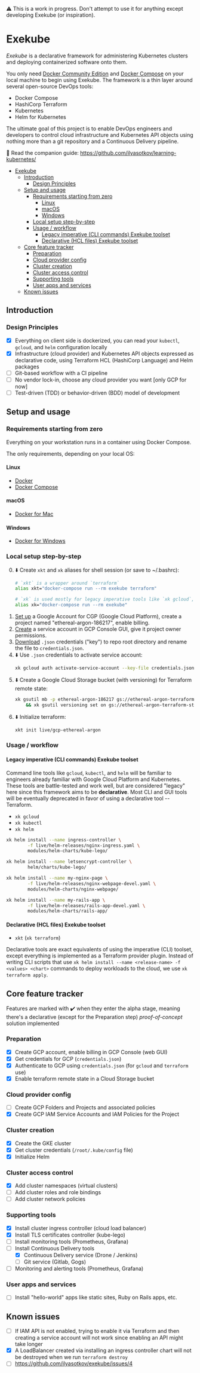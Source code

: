⚠️ This is a work in progress. Don't attempt to use it for anything except developing Exekube (or inspiration).

# Exekube

*Exekube* is a declarative framework for administering Kubernetes clusters and deploying containerized software onto them.

You only need [Docker Community Edition](/) and [Docker Compose](/) on your local machine to begin using Exekube. The framework is a thin layer around several open-source DevOps tools:

- Docker Compose
- HashiCorp Terraform
- Kubernetes
- Helm for Kubernetes

The ultimate goal of this project is to enable DevOps engineers and developers to control cloud infrastructure and Kubernetes API objects using nothing more than a git repository and a Continuous Delivery pipeline.

📘 Read the companion guide: <https://github.com/ilyasotkov/learning-kubernetes/>

<!-- TOC depthFrom:1 depthTo:6 withLinks:1 updateOnSave:1 orderedList:0 -->

- [Exekube](#exekube)
	- [Introduction](#introduction)
		- [Design Principles](#design-principles)
	- [Setup and usage](#setup-and-usage)
		- [Requirements starting from zero](#requirements-starting-from-zero)
			- [Linux](#linux)
			- [macOS](#macos)
			- [Windows](#windows)
		- [Local setup step-by-step](#local-setup-step-by-step)
		- [Usage / workflow](#usage-workflow)
			- [Legacy imperative (CLI commands) Exekube toolset](#legacy-imperative-cli-commands-exekube-toolset)
			- [Declarative (HCL files) Exekube toolset](#declarative-hcl-files-exekube-toolset)
	- [Core feature tracker](#core-feature-tracker)
		- [Preparation](#preparation)
		- [Cloud provider config](#cloud-provider-config)
		- [Cluster creation](#cluster-creation)
		- [Cluster access control](#cluster-access-control)
		- [Supporting tools](#supporting-tools)
		- [User apps and services](#user-apps-and-services)
	- [Known issues](#known-issues)

<!-- /TOC -->

## Introduction

### Design Principles

- [x] Everything on client side is dockerized, you can read your `kubectl`, `gcloud`, and `helm` configuration locally
- [x] Infrastructure (cloud provider) and Kubernetes API objects expressed as declarative code, using Terraform HCL (HashiCorp Language) and Helm packages
- [ ] Git-based workflow with a CI pipeline
- [ ] No vendor lock-in, choose any cloud provider you want [only GCP for now]
- [ ] Test-driven (TDD) or behavior-driven (BDD) model of development

## Setup and usage

### Requirements starting from zero

Everything on your workstation runs in a container using Docker Compose.

The only requirements, depending on your local OS:

#### Linux

- [Docker](/)
- [Docker Compose](/)

#### macOS

- [Docker for Mac](/)

#### Windows

- [Docker for Windows](/)

### Local setup step-by-step

0. ⬇️ Create `xkt` and `xk` aliases for shell session (or save to ~/.bashrc):
    ```bash
    # `xkt` is a wrapper around `terraform`
    alias xkt="docker-compose run --rm exekube terraform"

    # `xk` is used mostly for legacy imperative tools like `xk gcloud`, `xk kubectl`, `xk helm`, etc.
    alias xk="docker-compose run --rm exekube"
    ```
1. [Set up](https://console.cloud.google.com/) a Google Account for CGP (Google Cloud Platform), create a project named "ethereal-argon-186217", enable billing.
2. [Create](/) a service account in GCP Console GUI, give it project owner permissions.
3. [Download](/) `.json` credentials ("key") to repo root directory and rename the file to `credentials.json`.
4. ⬇️ Use `.json` credentials to activate service account:
    ```sh
    xk gcloud auth activate-service-account --key-file credentials.json
    ```
5. ⬇️ Create a Google Cloud Storage bucket (with versioning) for Terraform remote state:
    ```sh
    xk gsutil mb -p ethereal-argon-186217 gs://ethereal-argon-terraform-state \
        && xk gsutil versioning set on gs://ethereal-argon-terraform-state
    ```
6. ⬇️ Initialize terraform:
    ```sh
    xkt init live/gcp-ethereal-argon
    ```

### Usage / workflow

#### Legacy imperative (CLI commands) Exekube toolset

Command line tools like `gcloud`, `kubectl`, and `helm` will be familiar to engineers already familiar with Google Cloud Platform and Kubernetes. These tools are battle-tested and work well, but are considered "legacy" here since this framework aims to be **declarative**. Most CLI and GUI tools will be eventually deprecated in favor of using a declarative tool -- Terraform.

- `xk gcloud`
- `xk kubectl`
- `xk helm`

```sh
xk helm install --name ingress-controller \
        -f live/helm-releases/nginx-ingress.yaml \
        modules/helm-charts/kube-lego/

xk helm install --name letsencrypt-controller \
        helm/charts/kube-lego/

xk helm install --name my-nginx-page \
        -f live/helm-releases/nginx-webpage-devel.yaml \
        modules/helm-charts/nginx-webpage/

xk helm install --name my-rails-app \
        -f live/helm-releases/rails-app-devel.yaml \
        modules/helm-charts/rails-app/
```

#### Declarative (HCL files) Exekube toolset

- `xkt` (`xk terraform`)

Declarative tools are exact equivalents of using the imperative (CLI) toolset, except everything is implemented as a Terraform provider plugin. Instead of writing CLI scripts that use `xk helm install --name <release-name> -f <values> <chart>` commands to deploy workloads to the cloud, we use `xk terraform apply`.

## Core feature tracker

Features are marked with ✔️ when they enter the alpha stage, meaning there's a declarative (except for the Preparation step) *proof-of-concept* solution implemented

### Preparation

- [x] Create GCP account, enable billing in GCP Console (web GUI)
- [x] Get credentials for GCP (`credentials.json`)
- [x] Authenticate to GCP using `credentials.json` (for `gcloud` and `terraform` use)
- [x] Enable terraform remote state in a Cloud Storage bucket

### Cloud provider config

- [ ] Create GCP Folders and Projects and associated policies
- [x] Create GCP IAM Service Accounts and IAM Policies for the Project

### Cluster creation

- [x] Create the GKE cluster
- [x] Get cluster credentials (`/root/.kube/config` file)
- [x] Initialize Helm

### Cluster access control

- [x] Add cluster namespaces (virtual clusters)
- [ ] Add cluster roles and role bindings
- [ ] Add cluster network policies

### Supporting tools

- [x] Install cluster ingress controller (cloud load balancer)
- [x] Install TLS certificates controller (kube-lego)
- [ ] Install monitoring tools (Prometheus, Grafana)
- [ ] Install Continuous Delivery tools
    - [x] Continuous Delivery service (Drone / Jenkins)
    - [ ] Git service (Gitlab, Gogs)
- [ ] Monitoring and alerting tools (Prometheus, Grafana)

### User apps and services

- [ ] Install "hello-world" apps like static sites, Ruby on Rails apps, etc.

## Known issues

- [ ] If IAM API is not enabled, trying to enable it via Terraform and then creating a service account will not work since enabling an API might take longer
- [x] A LoadBalancer created via installing an ingress controller chart will not be destroyed when we run `terraform destroy`
- [ ] https://github.com/ilyasotkov/exekube/issues/4
